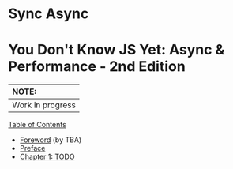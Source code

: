 
# Sync Async

# You Don't Know JS Yet: Async & Performance - 2nd Edition

| NOTE: |
| :--- |
| Work in progress |

[Table of Contents](toc.md)

* [Foreword](foreword.md) (by TBA)
* [Preface](../../preface.md)
* [Chapter 1: TODO](ch1.md)
